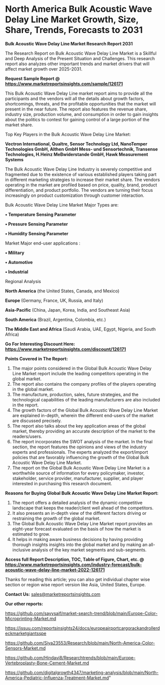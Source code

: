 # North America Bulk Acoustic Wave Delay Line Market Growth, Size, Share, Trends, Forecasts to 2031

<strong>Bulk Acoustic Wave Delay Line Market Research Report 2031</strong>

The Research Report on Bulk Acoustic Wave Delay Line Market is a Skillful and Deep Analysis of the Present Situation and Challenges. This research report also analyzes other important trends and market drivers that will affect market growth over 2025-2031.

<strong>Request Sample Report @ <a href=https://www.marketreportsinsights.com/sample/126171>https://www.marketreportsinsights.com/sample/126171</a></strong>

This Bulk Acoustic Wave Delay Line market report aims to provide all the participants and the vendors will all the details about growth factors, shortcomings, threats, and the profitable opportunities that the market will present in the near future. The report also features the revenue share, industry size, production volume, and consumption in order to gain insights about the politics to contest for gaining control of a large portion of the market share.

Top Key Players in the Bulk Acoustic Wave Delay Line Market:

<strong>Vectron International, Qualtre, Sensor Technology Ltd, NanoTemper Technologies GmbH, Althen GmbH Mess- und Sensortechnik, Transense Technologies, H.Heinz MeBwiderstande GmbH, Hawk Measurement Systems</strong>

The Bulk Acoustic Wave Delay Line Industry is severely competitive and fragmented due to the existence of various established players taking part in different marketing strategies to increase their market share. The vendors operating in the market are profiled based on price, quality, brand, product differentiation, and product portfolio. The vendors are turning their focus increasingly on product customization through customer interaction.

Bulk Acoustic Wave Delay Line Market Major Types are:

<strong>• Temperature Sensing Parameter

• Pressure Sensing Parameter

• Humidity Sensing Parameter</strong>

Market Major end-user applications :

<strong>• Military

• Automotive

• Industrial</strong>

Regional Analysis

</u><strong><b>North America</b></strong> (the United States, Canada, and Mexico)

<strong><b>Europe </b></strong>(Germany, France, UK, Russia, and Italy)

<strong><b>Asia-Pacific</b></strong> (China, Japan, Korea, India, and Southeast Asia)

<strong><b>South America</b></strong> (Brazil, Argentina, Colombia, etc.)

<strong><b>The Middle East and Africa</b></strong> (Saudi Arabia, UAE, Egypt, Nigeria, and South Africa)

<strong>Go For Interesting Discount Here: <a href=https://www.marketreportsinsights.com/discount/126171>https://www.marketreportsinsights.com/discount/126171</a></strong>

<strong>Points Covered in The Report:</strong>
<ol>
  <li>The major points considered in the Global Bulk Acoustic Wave Delay Line Market report include the leading competitors operating in the global market.</li>
  <li>The report also contains the company profiles of the players operating in the global market.</li>
  <li>The manufacture, production, sales, future strategies, and the technological capabilities of the leading manufacturers are also included in the report.</li>
  <li>The growth factors of the Global Bulk Acoustic Wave Delay Line Market are explained in-depth, wherein the different end-users of the market are discussed precisely.</li>
  <li>The report also talks about the key application areas of the global market, thereby providing an accurate description of the market to the readers/users.</li>
  <li>The report incorporates the SWOT analysis of the market. In the final section, the report features the opinions and views of the industry experts and professionals. The experts analyzed the export/import policies that are favorably influencing the growth of the Global Bulk Acoustic Wave Delay Line Market.</li>
  <li>The report on the Global Bulk Acoustic Wave Delay Line Market is a worthwhile source of information for every policymaker, investor, stakeholder, service provider, manufacturer, supplier, and player interested in purchasing this research document.</li>
</ol>
<strong>Reasons for Buying Global Bulk Acoustic Wave Delay Line Market Report:</strong>

<ol>
  <li>The report offers a detailed analysis of the dynamic competitive landscape that keeps the reader/client well ahead of the competitors.</li>
  <li>It also presents an in-depth view of the different factors driving or restraining the growth of the global market.</li>
  <li>The Global Bulk Acoustic Wave Delay Line Market report provides an eight-year forecast evaluated on the basis of how the market is estimated to grow.</li>
  <li>It helps in making aware business decisions by having providing thorough insights insights into the global market and by making an all-inclusive analysis of the key market segments and sub-segments.</li>
</ol>
<strong>Access full Report Description, TOC, Table of Figure, Chart, etc. @ <a href=https://www.marketreportsinsights.com/industry-forecast/bulk-acoustic-wave-delay-line-market-2022-126171>https://www.marketreportsinsights.com/industry-forecast/bulk-acoustic-wave-delay-line-market-2022-126171</a></strong>


Thanks for reading this article; you can also get individual chapter wise section or region wise report version like Asia, United States, Europe.

<strong>Contact Us:</strong>
sales@marketreportsinsights.com

<strong>Our other reports:</strong>

<a href=https://github.com/sayysaif/market-search-trend/blob/main/Europe-Color-Microprinting-Market.md>https://github.com/sayysaif/market-search-trend/blob/main/Europe-Color-Microprinting-Market.md</a>

<a href=https://issuu.com/reportsinsights24/docs/europeairportcargorackandrollerdeckmarketgiantsspe>https://issuu.com/reportsinsights24/docs/europeairportcargorackandrollerdeckmarketgiantsspe</a>

<a href=https://github.com/Siya23553/Research/blob/main/North-America-Color-Sensors-Market.md>https://github.com/Siya23553/Research/blob/main/North-America-Color-Sensors-Market.md</a>

<a href=https://github.com/Hindavi8/Researchtrends/blob/main/Europe-Vertebroplasty-Bone-Cement-Market.md>https://github.com/Hindavi8/Researchtrends/blob/main/Europe-Vertebroplasty-Bone-Cement-Market.md</a>

<a href=https://github.com/digitalgrowth4347/marketing-analysis/blob/main/North-America-Pediatric-Influenza-Treatment-Market.md>https://github.com/digitalgrowth4347/marketing-analysis/blob/main/North-America-Pediatric-Influenza-Treatment-Market.md</a>"
